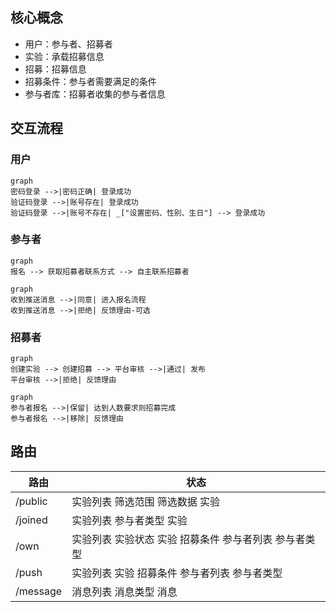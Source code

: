 ## 核心概念

- 用户：参与者、招募者
- 实验：承载招募信息
- 招募：招募信息
- 招募条件：参与者需要满足的条件
- 参与者库：招募者收集的参与者信息

## 交互流程

### 用户

```mermaid
graph
密码登录 -->|密码正确| 登录成功
验证码登录 -->|账号存在| 登录成功
验证码登录 -->|账号不存在| _["设置密码、性别、生日"] --> 登录成功
```

### 参与者

```mermaid
graph
报名 --> 获取招募者联系方式 --> 自主联系招募者
```

```mermaid
graph
收到推送消息 -->|同意| 进入报名流程
收到推送消息 -->|拒绝| 反馈理由-可选
```

### 招募者

```mermaid
graph
创建实验 --> 创建招募 --> 平台审核 -->|通过| 发布
平台审核 -->|拒绝| 反馈理由
```

```mermaid
graph
参与者报名 -->|保留| 达到人数要求则招募完成
参与者报名 -->|移除| 反馈理由
```

## 路由

| 路由     | 状态                                                  |
| -------- | ----------------------------------------------------- |
| /public  | 实验列表 筛选范围 筛选数据 实验                       |
| /joined  | 实验列表 参与者类型 实验                              |
| /own     | 实验列表 实验状态 实验 招募条件 参与者列表 参与者类型 |
| /push    | 实验列表 实验 招募条件 参与者列表 参与者类型          |
| /message | 消息列表 消息类型 消息                                |
